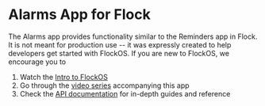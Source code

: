# Alarms App for Flock

The Alarms app provides functionality similar to the Reminders app in Flock. It is not meant for production use -- it was expressly created to help developers get started with FlockOS. If you are new to FlockOS, we encourage you to

1. Watch the [Intro to FlockOS](https://www.youtube.com/watch?v=0zQfbeh_gKk)
2. Go through the [video series](https://docs.flock.co/display/flockos/Tutorial) accompanying this app
3. Check the [API documentation](https://docs.flock.co/) for in-depth guides and reference
